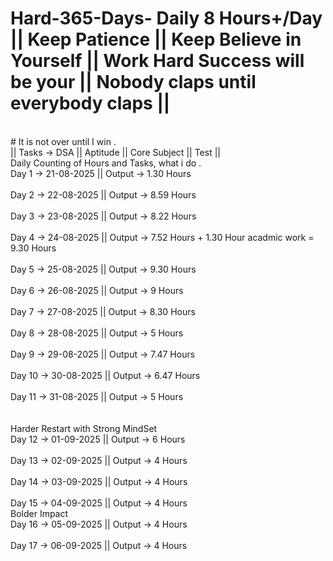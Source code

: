 # Hard-365-Days-  Daily 8 Hours+/Day || Keep Patience || Keep Believe in Yourself || Work Hard Success will be your || Nobody claps until everybody claps ||
<br>
# It is not over until I win .
<br>
||  Tasks ->  DSA || Aptitude || Core Subject ||  Test ||
<br>
Daily Counting of Hours and Tasks, what i do .
<br>
Day 1 -> 21-08-2025  ||  Output -> 1.30  Hours
<br>
<br>
Day 2 -> 22-08-2025  ||  Output -> 8.59  Hours 
<br>
<br>
Day 3 -> 23-08-2025  ||  Output -> 8.22  Hours 
<br>
<br>
Day 4 -> 24-08-2025  ||  Output -> 7.52 Hours  + 1.30 Hour acadmic work = 9.30 Hours 
<br>
<br>
Day 5 -> 25-08-2025  ||  Output -> 9.30 Hours 
<br>
<br>
Day 6 -> 26-08-2025  ||  Output -> 9    Hours 
<br>
<br>
Day 7 -> 27-08-2025  ||  Output -> 8.30 Hours 
<br>
<br>
Day 8 -> 28-08-2025  ||  Output -> 5    Hours 
<br>
<br>
Day 9 -> 29-08-2025  ||  Output -> 7.47 Hours 
<br>
<br>
Day 10 -> 30-08-2025  ||  Output -> 6.47 Hours 
<br>
<br>
Day 11 -> 31-08-2025  ||  Output -> 5  Hours 
<br>
<br>
<br>
Harder Restart  with Strong MindSet
<br>
Day 12 -> 01-09-2025  ||  Output -> 6  Hours 
<br>
<br>
Day 13 -> 02-09-2025  ||  Output -> 4  Hours 
<br>

<br>
Day 14 -> 03-09-2025  ||  Output -> 4  Hours 
<br>

<br>
Day 15 -> 04-09-2025  ||  Output -> 4  Hours 
<br>
 Bolder Impact
<br>
Day 16 -> 05-09-2025  ||  Output -> 4  Hours 
<br>

<br>
Day 17 -> 06-09-2025  ||  Output -> 4  Hours 
<br>

